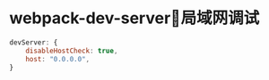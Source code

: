 # webpack-dev-server局域网调试
```js
devServer: {
    disableHostCheck: true,
    host: "0.0.0.0",
}
```